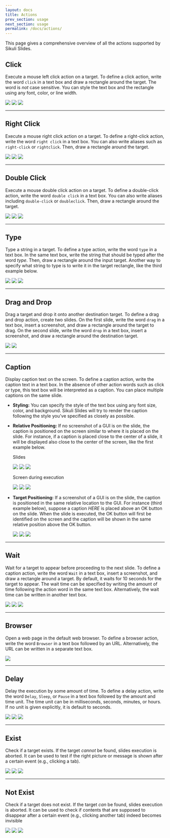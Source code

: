 ```yaml
---
layout: docs
title: Actions
prev_section: usage
next_section: usage
permalink: /docs/actions/
---
```


This page gives a comprehensive overview of all the actions supported by Sikuli Slides.

## Click

Execute a mouse left click action on a target. To define a click action,  write the word `click` in a text box and draw a rectangle around the target. The word is *not* case sensitive. You can style the text box and the rectangle using any font, color, or line width.

<img src="/img/click1.jpg" class="one-third img-polaroid">
<img src="/img/click2.jpg" class="one-third img-polaroid">
<img src="/img/click3.jpg" class="one-third img-polaroid">

---

## Right Click

Execute a mouse right click action on a target. To define a right-click action, write the word `right click` in a text box. You can also write aliases such as `right-click` or `rightclick`. Then, draw a rectangle around the target.

<img src="/img/rightclick1.jpg" class="one-third img-polaroid">
<img src="/img/rightclick2.jpg" class="one-third img-polaroid">
<img src="/img/rightclick3.jpg" class="one-third img-polaroid">

---

## Double Click

Execute a mouse double click action on a target. To define a double-click action, write the word `double click` in a text box. You can also write aliases including `double-click` or `doubleclick`. Then, draw a rectangle around the target.

<img src="/img/doubleclick1.jpg" class="one-third img-polaroid">
<img src="/img/doubleclick2.jpg" class="one-third img-polaroid">
<img src="/img/doubleclick3.jpg" class="one-third img-polaroid">

---

## Type

Type a string in a target. To define a type action, write the word `type` in a text box. In the same text box, write the string that should be typed after the word *type*. Then, draw a rectangle around the input target. Another way to specify what string to type is to write it in the target rectangle, like the third example below.

<img src="/img/type1.jpg" class="one-third img-polaroid">
<img src="/img/type2.jpg" class="one-third img-polaroid">
<img src="/img/type3.jpg" class="one-third img-polaroid">

---

## Drag and Drop

Drag a target and drop it onto another destination target. To define a drag and drop action, create two slides. On the first slide, write the word `drag` in a text box, insert a screenshot, and draw a rectangle around the target to drag. On the second slide, write the word `drop` in a text box, insert a screenshot, and draw a rectangle around the destination target.

<img src="/img/dragdrop1.jpg" class="one-third img-polaroid">
<img src="/img/dragdrop2.jpg" class="one-third img-polaroid">
	
---

## Caption		

Display caption text on the screen. To define a caption action, write the caption text in a text box. In the absence of other action words such as click or type, this text box will be interpreted as a caption. You can place multiple captions on the same slide.

 * **Styling:** You can specify the style of the text box using any font size, color, and background. Sikuli Slides will try to render the caption following the style you've specified as closely as possible.

 * **Relative Positioning:** If no screenshot of a GUI is on the slide, the caption is positioned on the screen similar to where it is placed on the slide. For instance, if a caption is placed close to the center of a slide, it will be displayed also close to the center of the screen, like the first example below.

	Slides
	
   <img src="/img/caption_pos_slide1.jpg" class="one-third img-polaroid">
   <img src="/img/caption_pos_slide2.jpg" class="one-third img-polaroid">
   <img src="/img/caption_pos_slide3.jpg" class="one-third img-polaroid">

	Screen during execution
	
   <img src="/img/caption_pos_screen1.jpg" class="one-third img-polaroid">
   <img src="/img/caption_pos_screen2.jpg" class="one-third img-polaroid">
   <img src="/img/caption_pos_screen3.jpg" class="one-third img-polaroid">


 * **Target Positioning:** If a screenshot of a GUI is on the slide, the caption is positioned in the same relative location to the GUI. For instance (third example below), suppose a caption *HERE* is placed above an OK button on the slide. When the slide is executed, the OK button will first be identified on the screen and the caption will be shown in the same relative position above the OK button.

   <img src="/img/caption1.jpg" class="one-third img-polaroid">
   <img src="/img/caption2.jpg" class="one-third img-polaroid">
   <img src="/img/caption3.jpg" class="one-third img-polaroid">

---

## Wait		

Wait for a target to appear before proceeding to the next slide. To define a caption action, write the word `Wait` in a text box, insert a screenshot, and draw a rectangle around a target. By default, it waits for 10 seconds for the target to appear. The wait time can be specified by writing the amount of time following the action word in the same text box. Alternatively, the wait time can be written in another text box.

<img src="/img/wait1.jpg" class="one-third img-polaroid">
<img src="/img/wait2.jpg" class="one-third img-polaroid">
<img src="/img/wait3.jpg" class="one-third img-polaroid">

---

## Browser 
	
Open a web page in the default web browser. To define a browser action, write the word `Browser` in a text box followed by an URL. Alternatively, the URL can be written in a separate text box.

<img src="/img/browser1.jpg" class="one-third img-polaroid">

---

## Delay

Delay the execution by some amount of time. To define a delay action, write the word `Delay`, `Sleep`, or `Pause` in a text box followed by the amount and time unit. The time unit can be in milliseconds, seconds, minutes, or hours. If no unit is given explicitly, it is default to seconds.

<img src="/img/delay1.jpg" class="one-third img-polaroid">
<img src="/img/delay2.jpg" class="one-third img-polaroid">
<img src="/img/delay3.jpg" class="one-third img-polaroid">

---


## Exist

Check if a target exists. If the target *cannot* be found, slides execution is aborted. It can be used to test if the right picture or message is shown after a certain event (e.g., clicking a tab).

<img src="/img/exist1.jpg" class="one-third img-polaroid">
<img src="/img/exist2.jpg" class="one-third img-polaroid">
<img src="/img/exist3.jpg" class="one-third img-polaroid">

---
	
## Not Exist

Check if a target does not exist. If the target *can* be found, slides execution is aborted. It can be used to check if contents that are supposed to disappear after a certain event (e.g., clicking another tab) indeed becomes invisible

<img src="/img/notexist1.jpg" class="one-third img-polaroid">
<img src="/img/notexist2.jpg" class="one-third img-polaroid">
<img src="/img/notexist3.jpg" class="one-third img-polaroid">
